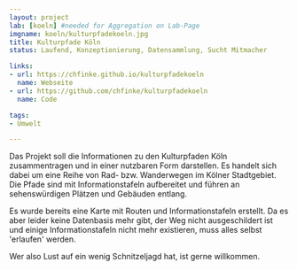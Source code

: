 ```yaml
---
layout: project
lab: [koeln] #needed for Aggregation on Lab-Page
imgname: koeln/kulturpfadekoeln.jpg
title: Kulturpfade Köln
status: Laufend, Konzeptionierung, Datensammlung, Sucht Mitmacher

links:
- url: https://chfinke.github.io/kulturpfadekoeln
  name: Webseite
- url: https://github.com/chfinke/kulturpfadekoeln
  name: Code

tags:
- Umwelt

---
```

Das Projekt soll die Informationen zu den Kulturpfaden Köln zusammentragen
und in einer nutzbaren Form darstellen. Es handelt sich dabei um eine
Reihe von Rad- bzw. Wanderwegen im Kölner Stadtgebiet. Die Pfade sind mit
Informationstafeln aufbereitet und führen an sehenswürdigen Plätzen und
Gebäuden entlang.

Es wurde bereits eine Karte mit Routen und Informationstafeln erstellt. Da
es aber leider keine Datenbasis mehr gibt, der Weg nicht ausgeschildert
ist und einige Informationstafeln nicht mehr existieren, muss alles selbst
'erlaufen' werden.

Wer also Lust auf ein wenig Schnitzeljagd hat, ist gerne willkommen.
